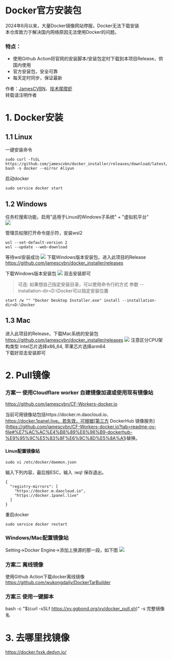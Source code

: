 # Docker官方安装包

2024年6月以来，大量Docker镜像网站停服，Docker无法下载安装<br>
本仓库致力于解决国内网络原因无法使用Docker的问题。<br>

### 特点：
- 使用Github Action将官网的安装脚本/安装包定时下载到本项目Release，供国内使用<br>
- 官方安装包，安全可靠<br>
- 每天定时同步，保证最新<br>

作者：[JamesCVBN](https://github.com/jamescvbn)、[技术爬爬虾](https://github.com/tech-shrimp/me)<br>
转载请注明作者<br>

# 1. Docker安装
## 1.1 Linux
一键安装命令
```
sudo curl -fsSL https://github.com/jamescvbn/docker_installer/releases/download/latest/linux.sh| bash -s docker --mirror Aliyun
```

启动docker
```
sudo service docker start
```

## 1.2 Windows
任务栏搜索功能，启用"适用于Linux的Windows子系统" + "虚拟机平台" <br>
![](images/windows功能.png)

管理员权限打开命令提示符，安装wsl2<br>
```
wsl --set-default-version 2
wsl --update --web-download
```
等待wsl安装成功
![](images/wsl2成功.png)
下载Windows版本安装包，进入此项目的Release<br>
https://github.com/jamescvbn/docker_installer/releases

下载Windows版本安装包
![](images/windows安装包.png)
双击安装即可

>可选:
如果想自己指定安装目录，可以使用命令行的方式
参数 --installation-dir=D:\Docker可以指定安装位置


```
start /w "" "Docker Desktop Installer.exe" install --installation-dir=D:\Docker
```

## 1.3 Mac
进入此项目的Release，下载Mac系统的安装包<br>
https://github.com/jamescvbn/docker_installer/releases
![](images/mac安装包.png)
注意区分CPU架构类型 Intel芯片选择x86_64, 苹果芯片选择arm64<br>
下载好双击安装即可

# 2. Pull镜像

### 方案一 使用Cloudflare worker 自建镜像加速或使用现有镜像站
https://github.com/jamescvbn/CF-Workers-docker.io

当前可用镜像站包括https://docker.m.daocloud.io、https://docker.1panel.live。若失效，可根据[第三方 DockerHub 镜像服务](https://github.com/jamescvbn/CF-Workers-docker.io?tab=readme-ov-file#%E7%AC%AC%E4%B8%89%E6%96%B9-dockerhub-%E9%95%9C%E5%83%8F%E6%9C%8D%E5%8A%A1)替换。


#### Linux配置镜像站
```
sudo vi /etc/docker/daemon.json
```
输入下列内容，最后按ESC，输入 :wq! 保存退出。
```
{
  "registry-mirrors": [
    "https://docker.m.daocloud.io",
    "https://docker.1panel.live"
  ]
}
```
重启docker
```
sudo service docker restart
```

### Windows/Mac配置镜像站
Setting->Docker Engine->添加上换源的那一段，如下图
![](images/win加速.png)

### 方案二 离线镜像
使用Github Action下载docker离线镜像
https://github.com/wukongdaily/DockerTarBuilder

### 方案三 使用一键脚本
bash -c "$(curl -sSLf https://xy.ggbond.org/xy/docker_pull.sh)" -s 完整镜像名

# 3. 去哪里找镜像

https://docker.fxxk.dedyn.io/